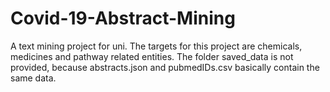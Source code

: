 # Covid-19-Abstract-Mining
A text mining project for uni. The targets for this project are chemicals, medicines and pathway related entities. The folder saved_data is not provided, because abstracts.json and pubmedIDs.csv basically contain the same data.
